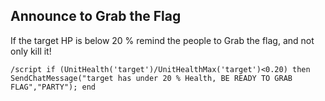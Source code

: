 ## Announce to Grab the Flag
If the target HP is below 20 % remind the people to Grab the flag, and not only kill it! 
```
/script if (UnitHealth('target')/UnitHealthMax('target')<0.20) then SendChatMessage("target has under 20 % Health, BE READY TO GRAB FLAG","PARTY"); end
```